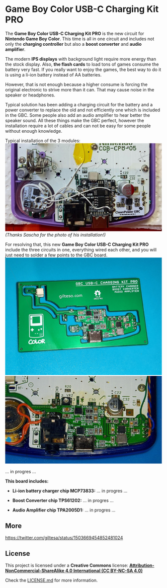 # Game Boy Color USB-C Charging Kit PRO

The **Game Boy Color USB-C Charging Kit PRO** is the new circuit for **Nintendo Game Boy Color**. This time is all in one circuit and includes not only the **charging controller** but also a **boost converter** and **audio amplifier**.

The modern **IPS displays** with background light require more energy than the stock display. Also, **the flash cards** to load tons of games consume the battery very fast. If you really want to enjoy the games, the best way to do it is using a li-ion battery instead of AA batteries.

However, that is not enough because a higher consume is forcing the original electronic to strive more than it can. That may cause noise in the speaker or headphones.

Typical solution has been adding a charging circuit for the battery and a power converter to replace the old and not efficiently one which is included in the GBC. Some people also add an audio amplifier to hear better the speaker sound. All these things make the GBC perfect, however the installation require a lot of cables and can not be easy for some people without enough knowledge.

Typical installation of the 3 modules:
![GBC](https://raw.githubusercontent.com/giltesa/Game-Boy-Color-USB-C-Charging-Kit-Pro/master/5.%20Photos/main/Sascha.jpg)
*(Thanks Sascha for the photo of his installation!)*

For resolving that, this new **Game Boy Color USB-C Charging Kit PRO** include the three circuits in one, everything wired each other, and you will just need to solder a few points to the GBC board.
![GBC](https://raw.githubusercontent.com/giltesa/Game-Boy-Color-USB-C-Charging-Kit-Pro/master/5.%20Photos/v1.0/IMG_20220306_161632.jpg)
![GBC](https://raw.githubusercontent.com/giltesa/Game-Boy-Color-USB-C-Charging-Kit-Pro/master/5.%20Photos/v1.0/2022-03-06%2017_08_10.jpg)

... in progres ...


**This board includes:**

- **Li-ion battery charger chip MCP73833:**
... in progres ...

- **Boost Converter chip TPS61202:**
... in progres ...

- **Audio Amplifier chip TPA2005D1:**
... in progres ...


## More

https://twitter.com/giltesa/status/1503669454852481024


## License

This project is licensed under a **Creative Commons** license:
**[Attribution-NonCommercial-ShareAlike 4.0 International (CC BY-NC-SA 4.0) ](https://creativecommons.org/licenses/by-nc-sa/4.0/)**

Check the [LICENSE.md](LICENSE.md) for more information.
